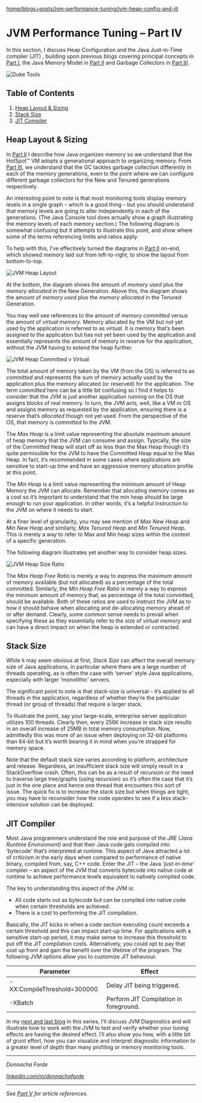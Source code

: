 [home/](../../)[blogs+posts/](../)[jvm-performance-tuning/](./)[jvm-heap-config-and-jit](./java-performance-tuning-part-iv-heap-configuration-and-jit)


# JVM Performance Tuning – Part IV
In this section, I discuss Heap Configuration and the Java Just-in-Time compiler (JIT) , building upon previous blogs covering principal concepts in [Part I](./java-performance-tuning-part-i-jvm-concepts), the Java Memory Model in [Part II](./java-performance-tuning-part-ii-the-java-memory-model) and Garbage Collectors in [Part III](./java-performance-tuning-part-iii-garbage-collectors). 


![Duke Tools](./rcs/duke-working-with-tools.png) 

## Table of Contents
1. [Heap Layout & Sizing](#heap-layout--sizing)
2. [Stack Size](#stack-size)
3. [JIT Compiler](#jit-compiler)

## Heap Layout & Sizing
In [Part II](./java-performance-tuning-part-ii-the-java-memory-model) I describe how Java organizes memory so we understand that the HotSpot™ VM adopts a generational approach to organizing memory. From [Part III](./java-performance-tuning-part-iii-garbage-collectors), we understand that the GC tackles garbage collection differently in each of the memory generations, even to the point where we can configure different garbage collectors for the New and Tenured generations respectively. 

An interesting point to note is that most monitoring tools display memory levels in a single graph – which is a good thing – but you should understand that memory levels are going to alter independently in each of the generations. (The Java Console tool does actually show a graph illustrating the memory levels of each memory section.) The following diagram is somewhat confusing but it attempts to illustrate this point, and show where some of the terms referencing limits and ratios apply. 

To help with this, I’ve effectively turned the diagrams in [Part II](./java-performance-tuning-part-iii-garbage-collectors) on-end, which showed memory laid out from left-to-right, to show the layout from bottom-to-top. 

![JVM Heap Layout](./rcs/jvm-heap-layout.png)
 
At the bottom, the diagram shows the amount of _memory used_ plus the _memory allocated_ in the New Generation. Above this, the diagram shows the amount of _memory used_ plus the _memory allocated_ in the Tenured Generation. 

You may well see references to the amount of _memory committed_ versus the amount of _virtual memory_. Memory allocated by the VM but not yet used by the application is referred to as _virtual_. It is memory that’s been assigned to the application but has not yet been used by the application and essentially represents the amount of memory in reserve for the application, without the JVM having to extend the heap further. 

![JVM Heap Committed v Virtual](./rcs/jvm-heap-committed-v-virtual.png)
 
The total amount of memory taken by the VM (from the OS) is referred to as _committed_ and represents the sum of memory actually used by the application plus the memory allocated (or reserved) for the application.  The term _committed_ here can be a little bit confusing so I find it helps to consider that the JVM is just another application running on the OS that assigns blocks of real memory. In turn, the JVM acts, well, like a VM or OS and assigns memory as requested by the application, ensuring there is a reserve that’s _allocated_ though not yet used. From the perspective of the OS, that memory is _committed_ to the JVM. 

The _Max Heap_ is a limit value representing the absolute maximum amount of heap memory that the JVM can consume and assign. Typically, the size of the Committed Heap will start off as less than the Max Heap though it’s quite permissible for the JVM to have the Committed Heap equal to the Max Heap. In fact, it’s recommended in some cases where applications are sensitive to start-up time and have an aggressive memory allocation profile at this point.

The _Min Heap_ is a limit value representing the minimum amount of Heap Memory the JVM can allocate. Remember that allocating memory comes as a cost so it’s important to understand that the min heap should be large enough to run your application. In other words, it’s a helpful instruction to the JVM on where it needs to start. 

At a finer level of granularity, you may see mention of _Max New Heap_ and _Min New Heap_ and similarly, _Max Tenured Heap_ and _Min Tenured Heap_. This is merely a way to refer to Max and Min heap sizes within the context of a specific generation.

The following diagram illustrates yet another way to consider heap sizes. 

![JVM Heap Size Ratio](./rcs/jvm-heap-size-ratio.png)
 
The _Max Heap Free Ratio_ is merely a way to express the maximum amount of memory available (but not allocated) as a percentage of the total committed. Similarly, the _Min Heap Free Ratio_ is merely a way to express the minimum amount of memory that, as percentage of the total committed, should be available. Both of these ratios are used to instruct the JVM as to how it should behave when allocating and de-allocating memory ahead of or after demand. Clearly, some common sense needs to prevail when specifying these as they essentially refer to the size of _virtual memory_ and can have a direct impact on when the heap is extended or contracted. 

## Stack Size
While it may seem obvious at first, _Stack Size_ can affect the overall memory size of Java applications, in particular where there are a large number of threads operating, as is often the case with ‘server’ style Java applications, especially with larger ‘monolithic’ servers. 

The significant point to note is that stack-size is universal – it’s applied to all threads in the application, regardless of whether they’re the particular thread (or group of threads) that require a larger stack. 

To illustrate the point, say your large-scale, enterprise server application utilizes 100 threads. Clearly then, every 256K increase in stack size results in an overall increase of 25MB in total memory consumption. Now, admittedly this was more of an issue when deploying on 32-bit platforms than 64-bit but it’s worth bearing it in mind when you’re strapped for memory space. 

Note that the default stack size varies according to platform, architecture and release. Regardless, an insufficient stack size will simply result in a StackOverflow crash. Often, this can be as a result of recursion or the need to traverse large tree/graphs (using recursion) so it’s often the case that it’s just in the one place and hence one thread that encounters this sort of issue. The quick fix is to increase the stack size but when things are tight, you may have to reconsider how the code operates to see if a less stack-intensive solution can be deployed. 

## JIT Compiler
Most Java programmers understand the role and purpose of the _JRE (Java Runtime Environment)_ and that their Java code gets compiled into ‘bytecode’ that’s interpreted at runtime. This aspect of Java attracted a lot of criticism in the early days when compared to performance of native binary, compiled from, say, C++ code. Enter the JIT – the Java _‘just-in-time’_ compiler – an aspect of the JVM that converts bytecode into native code at runtime to achieve performance levels equivalent to natively compiled code. 

The key to understanding this aspect of the JVM is:
* All code starts out as bytecode but can be compiled into native code when certain thresholds are achieved.
* There is a cost to performing the JIT compilation. 

Basically, the JIT kicks in when a code section executing count exceeds a certain threshold and this can impact start-up time. For applications with a sensitive start-up period, it may make sense to increase this threshold to put off the JIT compilation costs. Alternatively, you could opt to pay that cost up front and gain the benefit over the lifetime of the program. The following JVM options allow you to customize JIT behaviour. 

| Parameter | Effect |
| --------- | ------ | 
| -XX:CompileThreshold=300000 |	Delay JIT being triggered. |
| -XBatch	                  | Perform JIT Compilation in foreground. | 



In my [next and last blog](./java-performance-tuning-part-v-jvm-diagnostics) in this series, I’ll discuss JVM Diagnostics and will illustrate how to work with the JVM to test and verify whether your tuning effects are having the desired effect. I’ll also show you how, with a little bit of grunt effort, how you can visualize and interpret diagnostic information to a greater level of depth than many profiling or memory monitoring tools. 

---

_Donnacha Forde_

_[linkedin.com/in/donnachaforde](https://www.linkedin.com/in/donnachaforde/)_



---
_See [Part V](./java-performance-tuning-part-v-jvm-diagnostics) for article references._


